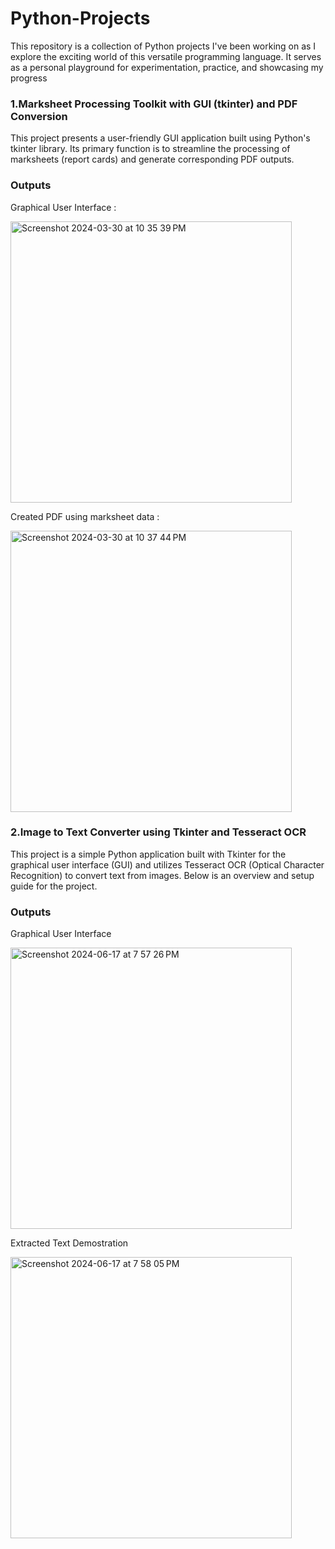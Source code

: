 # Python-Projects
This repository is a collection of Python projects I've been working on as I explore the exciting world of this versatile programming language. It serves as a personal playground for experimentation, practice, and showcasing my progress

### 1.Marksheet Processing Toolkit with GUI (tkinter) and PDF Conversion

This project presents a user-friendly GUI application built using Python's tkinter library. Its primary function is to streamline the processing of marksheets (report cards) and generate corresponding PDF outputs.

### Outputs
Graphical User Interface :



<img width="450" alt="Screenshot 2024-03-30 at 10 35 39 PM" src="https://github.com/aashishkhobragade/Python-Projects/assets/98031635/b7b8f4b5-0579-4351-9a3b-f95097bcf38a">

Created PDF using marksheet data :




<img width="450" alt="Screenshot 2024-03-30 at 10 37 44 PM" src="https://github.com/aashishkhobragade/Python-Projects/assets/98031635/81e1eadb-b21f-4ace-a4c5-d2b1f6969b02">


### 2.Image to Text Converter using Tkinter and Tesseract OCR
This project is a simple Python application built with Tkinter for the graphical user interface (GUI) and utilizes Tesseract OCR (Optical Character Recognition) to convert text from images. Below is an overview and setup guide for the project.

### Outputs

Graphical User Interface

<img width="450" alt="Screenshot 2024-06-17 at 7 57 26 PM" src="https://github.com/aashishkhobragade/Python-Projects/assets/98031635/dba4c166-c5e5-4f35-900a-75bddf79a8b0">


Extracted Text Demostration

<img width="450" alt="Screenshot 2024-06-17 at 7 58 05 PM" src="https://github.com/aashishkhobragade/Python-Projects/assets/98031635/58a31cd2-e98f-45fe-9d3d-7b695479ff89">



